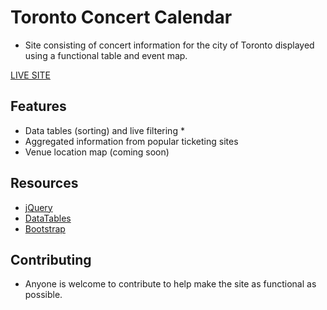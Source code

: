 # Toronto Concert Calendar

 * Site consisting of concert information for the city of Toronto displayed using a functional table and event map.

[LIVE SITE](http://amarinelli.github.io/Concert-Calendar/)

## Features

 * Data tables (sorting) and live filtering *
 * Aggregated information from popular ticketing sites
 * Venue location map (coming soon)

## Resources

 * [jQuery](http://jquery.com/)
 * [DataTables](http://datatables.net/)
 * [Bootstrap](http://getbootstrap.com/)

## Contributing

  * Anyone is welcome to contribute to help make the site as functional as possible.
